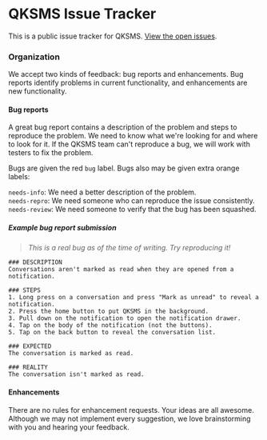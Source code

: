 # QKSMS Issue Tracker

This is a public issue tracker for QKSMS. [View the open issues](https://github.com/qklabs/qksms-tracker/issues).

### Organization

We accept two kinds of feedback: bug reports and enhancements. Bug reports identify problems in current functionality, and enhancements are new functionality.

#### Bug reports
A great bug report contains a description of the problem and steps to reproduce the problem. We need to know what we're looking for and where to look for it. If the QKSMS team can't reproduce a bug, we will work with testers to fix the problem.

Bugs are given the red `bug` label. Bugs also may be given extra orange labels:

`needs-info`: We need a better description of the problem.  
`needs-repro`: We need someone who can reproduce the issue consistently.  
`needs-review`: We need someone to verify that the bug has been squashed.

##### Example bug report submission
> *This is a real bug as of the time of writing. Try reproducing it!*

```
### DESCRIPTION
Conversations aren't marked as read when they are opened from a notification.

### STEPS
1. Long press on a conversation and press "Mark as unread" to reveal a notification.
2. Press the home button to put QKSMS in the background.
3. Pull down on the notification to open the notification drawer.
4. Tap on the body of the notification (not the buttons).
5. Tap on the back button to reveal the conversation list.

### EXPECTED
The conversation is marked as read.

### REALITY
The conversation isn't marked as read.
```

#### Enhancements
There are no rules for enhancement requests. Your ideas are all awesome. Although we may not implement every suggestion, we love brainstorming with you and hearing your feedback.
